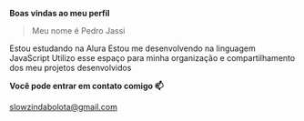 **Boas vindas ao meu perfil**

>Meu nome é Pedro Jassi

Estou estudando na Alura
Estou me desenvolvendo na linguagem JavaScript
Utilizo esse espaço para minha organização e compartilhamento dos meu projetos desenvolvidos

**Você pode entrar em contato comigo 📫**

slowzindabolota@gmail.com
